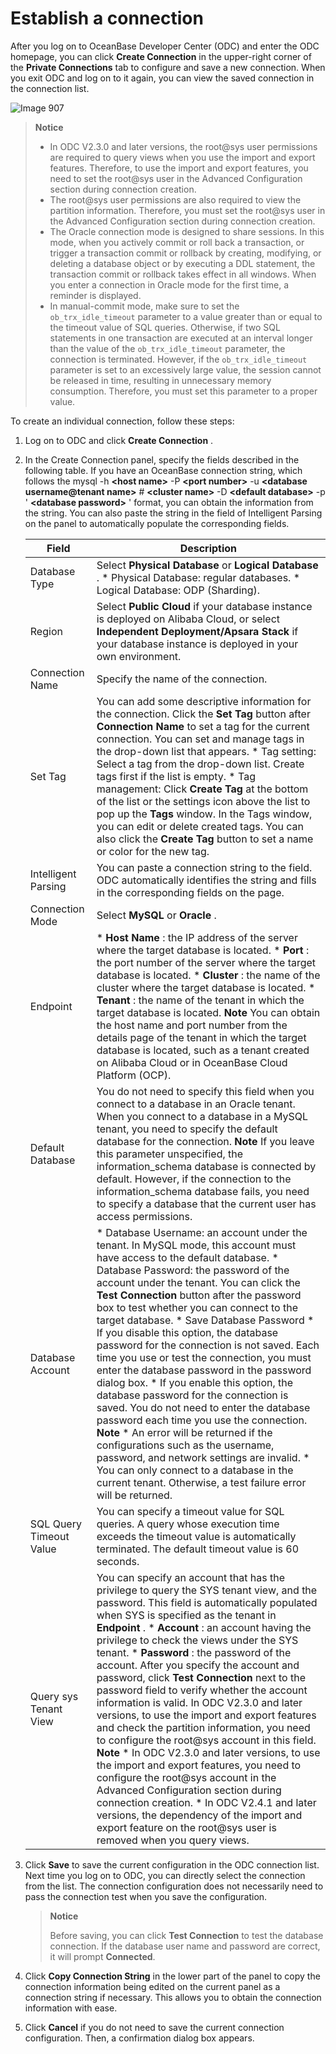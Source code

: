 Establish a connection 
===========================================

After you log on to OceanBase Developer Center (ODC) and enter the ODC homepage, you can click **Create Connection** in the upper-right corner of the **Private Connections** tab to configure and save a new connection. When you exit ODC and log on to it again, you can view the saved connection in the connection list. 

![Image 907](https://help-static-aliyun-doc.aliyuncs.com/assets/img/en-US/6498018461/p313320.png)


> **Notice**
> 
> * In ODC V2.3.0 and later versions, the root@sys user permissions are required to query views when you use the import and export features. Therefore, to use the import and export features, you need to set the root@sys user in the Advanced Configuration section during connection creation.
> * The root@sys user permissions are also required to view the partition information. Therefore, you must set the root@sys user in the Advanced Configuration section during connection creation.
> * The Oracle connection mode is designed to share sessions. In this mode, when you actively commit or roll back a transaction, or trigger a transaction commit or rollback by creating, modifying, or deleting a database object or by executing a DDL statement, the transaction commit or rollback takes effect in all windows. When you enter a connection in Oracle mode for the first time, a reminder is displayed.
> * In manual-commit mode, make sure to set the `ob_trx_idle_timeout` parameter to a value greater than or equal to the timeout value of SQL queries. Otherwise, if two SQL statements in one transaction are executed at an interval longer than the value of the `ob_trx_idle_timeout` parameter, the connection is terminated. However, if the `ob_trx_idle_timeout` parameter is set to an excessively large value, the session cannot be released in time, resulting in unnecessary memory consumption. Therefore, you must set this parameter to a proper value.

  



To create an individual connection, follow these steps:

1. Log on to ODC and click **Create Connection** .

   

2. In the Create Connection panel, specify the fields described in the following table. If you have an OceanBase connection string, which follows the mysql -h **\<host name\>** -P **\<port number\>** -u **\<database username@tenant name\>** # **\<cluster name\>** -D **\<default database\>** -p ' **\<database password\>** ' format, you can obtain the information from the string. You can also paste the string in the field of Intelligent Parsing on the panel to automatically populate the corresponding fields.

   

   |          Field          |                                                                                                                                                                                                                                                                                                                                                                                                                                                                                                                                                                                                                                               Description                                                                                                                                                                                                                                                                                                                                                                                                                                                                                                                                                                                                                                               |
   |-------------------------|---------------------------------------------------------------------------------------------------------------------------------------------------------------------------------------------------------------------------------------------------------------------------------------------------------------------------------------------------------------------------------------------------------------------------------------------------------------------------------------------------------------------------------------------------------------------------------------------------------------------------------------------------------------------------------------------------------------------------------------------------------------------------------------------------------------------------------------------------------------------------------------------------------------------------------------------------------------------------------------------------------------------------------------------------------------------------------------------------------------------------------------------------------------------------------------------------------------------------------------------------------------------------------------------------------|
   | Database Type           | Select **Physical Database** or **Logical Database** .  * Physical Database: regular databases.   * Logical Database: ODP (Sharding).                                                                                                                                                                                                                                                                                                                                                                                                                                                                                                                                                                                                                                                                                                                                                                                                                                                                                                                                                                                                                                                                |
   | Region                  | Select **Public Cloud** if your database instance is deployed on Alibaba Cloud, or select **Independent Deployment/Apsara Stack** if your database instance is deployed in your own environment.                                                                                                                                                                                                                                                                                                                                                                                                                                                                                                                                                                                                                                                                                                                                                                                                                                                                                                                                                                                                                                                                                                        |
   | Connection Name         | Specify the name of the connection.                                                                                                                                                                                                                                                                                                                                                                                                                                                                                                                                                                                                                                                                                                                                                                                                                                                                                                                                                                                                                                                                                                                                                                                                                                                                     |
   | Set Tag                 | You can add some descriptive information for the connection.  Click the **Set Tag** button after **Connection Name** to set a tag for the current connection. You can set and manage tags in the drop-down list that appears. * Tag setting: Select a tag from the drop-down list. Create tags first if the list is empty.   * Tag management: Click **Create Tag** at the bottom of the list or the settings icon above the list to pop up the **Tags** window. In the Tags window, you can edit or delete created tags. You can also click the **Create Tag** button to set a name or color for the new tag.                                                                                                                                                                                                                                                                                                                                                                                                                                                                                                                                                                       |
   | Intelligent Parsing     | You can paste a connection string to the field. ODC automatically identifies the string and fills in the corresponding fields on the page.                                                                                                                                                                                                                                                                                                                                                                                                                                                                                                                                                                                                                                                                                                                                                                                                                                                                                                                                                                                                                                                                                                                                                              |
      | Connection Mode         | Select **MySQL** or **Oracle** .                                                                                                                                                                                                                                                                                                                                                                                                                                                                                                                                                                                                                                                                                                                                                                                                                                                                                                                                                                                                                                                                                                                                                                                                                                                                        |
   | Endpoint                | * **Host Name** : the IP address of the server where the target database is located.   * **Port** : the port number of the server where the target database is located.   * **Cluster** : the name of the cluster where the target database is located.   * **Tenant** : the name of the tenant in which the target database is located.  **Note**  You can obtain the host name and port number from the details page of the tenant in which the target database is located, such as a tenant created on Alibaba Cloud or in OceanBase Cloud Platform (OCP).                                                                                                                                                                                                                                                                                                                                                                                                                                                                                                                                                     |
   | Default Database        | You do not need to specify this field when you connect to a database in an Oracle tenant. When you connect to a database in a MySQL tenant, you need to specify the default database for the connection.  **Note**  If you leave this parameter unspecified, the information_schema database is connected by default.  However, if the connection to the information_schema database fails, you need to specify a database that the current user has access permissions.                                                                                                                                                                                                                                                                                                                                                                                                                                                                                                                                                                                                                                                                                                                                                                                |
   | Database Account        | * Database Username: an account under the tenant. In MySQL mode, this account must have access to the default database.   * Database Password: the password of the account under the tenant. You can click the **Test Connection** button after the password box to test whether you can connect to the target database.   * Save Database Password * If you disable this option, the database password for the connection is not saved. Each time you use or test the connection, you must enter the database password in the password dialog box.   * If you enable this option, the database password for the connection is saved. You do not need to enter the database password each time you use the connection.      **Note**  * An error will be returned if the configurations such as the username, password, and network settings are invalid.   * You can only connect to a database in the current tenant. Otherwise, a test failure error will be returned.    |
   | SQL Query Timeout Value | You can specify a timeout value for SQL queries. A query whose execution time exceeds the timeout value is automatically terminated. The default timeout value is 60 seconds.                                                                                                                                                                                                                                                                                                                                                                                                                                                                                                                                                                                                                                                                                                                                                                                                                                                                                                                                                                                                                                                                                                                           |
   | Query sys Tenant View   | You can specify an account that has the privilege to query the SYS tenant view, and the password. This field is automatically populated when SYS is specified as the tenant in **Endpoint** .  * **Account** : an account having the privilege to check the views under the SYS tenant.   * **Password** : the password of the account.    After you specify the account and password, click **Test Connection**  next to the password field to verify whether the account information is valid. In ODC V2.3.0 and later versions, to use the import and export features and check the partition information, you need to configure the root@sys account in this field.  **Note**  * In ODC V2.3.0 and later versions, to use the import and export features, you need to configure the root@sys account in the Advanced Configuration section during connection creation.   * In ODC V2.4.1 and later versions, the dependency of the import and export feature on the root@sys user is removed when you query views.                                                            |

   

3. Click **Save** to save the current configuration in the ODC connection list. Next time you log on to ODC, you can directly select the connection from the list. The connection configuration does not necessarily need to pass the connection test when you save the configuration.
   > **Notice**  
   > 
   > Before saving, you can click **Test Connection** to test the database connection. If the database user name and password are correct, it will prompt **Connected**.
   

4. Click **Copy Connection String** in the lower part of the panel to copy the connection information being edited on the current panel as a connection string if necessary. This allows you to obtain the connection information with ease.

   

5. Click **Cancel** if you do not need to save the current connection configuration. Then, a confirmation dialog box appears.

   





